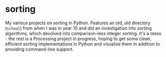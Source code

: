 # sorting
My various projects on sorting in Python. Features an old, old directory (`school`) from when I was in year 10 and did an investigation into sorting algorithms, which devolved into comparison-less integer sorting. It's a mess - the rest is a Processing project in progress, hoping to get some clean, efficient sorting implementations in Python and visualise them in addition to providing command-line support.
